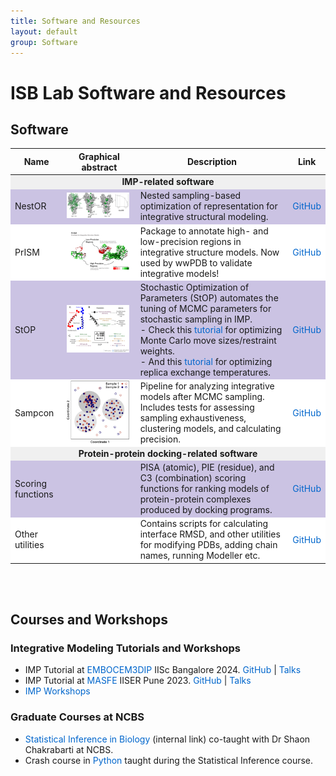 ```yaml
---
title: Software and Resources
layout: default
group: Software
---
```

<h1>ISB Lab Software and Resources</h1>
<div class="container-fluid">

<h2>Software</h2>

<table>
    <thead>
        <tr>
            <th style="text-align: center;">Name</th>
            <th style="text-align: center;">Graphical abstract</th>
            <th style="text-align: center;">Description</th>
            <th style="text-align: center;">Link</th>
        </tr>
    </thead>
    <tbody>
        <!-- IMP-related software section -->
        <tr class="heading-row">
            <td colspan="4" style="text-align: center; font-weight: bold; background-color: #f0f0f0;">IMP-related software</td>
        </tr>
        <tr class="row-light">
            <td>NestOR</td>
            <td><img src="/static/img/software/nestor.png" style="max-width: 100px; height: auto;"></td>
            <td>Nested sampling-based optimization of representation for integrative structural modeling.</td>
            <td><a href="https://github.com/isblab/nestor" class="link">GitHub</a></td>
        </tr>
        <tr class="row-dark">
            <td>PrISM</td>
            <td><img src="/static/img/software/prism.png" style="max-width: 100px; height: auto;"></td>
            <td>Package to annotate high- and low-precision regions in integrative structure models. Now used by wwPDB to validate integrative models!</td>
            <td><a href="https://github.com/isblab/prism" class="link">GitHub</a></td>
        </tr>
        <tr class="row-light">
            <td>StOP</td>
            <td><img src="/static/img/software/stop.png" style="max-width: 100px; height: auto;"></td>
            <td>Stochastic Optimization of Parameters (StOP) automates the tuning of MCMC parameters for stochastic sampling in IMP.<br>
                - Check this <a href="https://github.com/isblab/stop/blob/main/docs/tutorial_basic.md" class="link">tutorial</a> for optimizing Monte Carlo move sizes/restraint weights.<br>
                - And this <a href="https://github.com/isblab/stop/blob/main/docs/tutorial_replica.md" class="link">tutorial</a> for optimizing replica exchange temperatures.
            </td>
            <td><a href="https://github.com/isblab/stop" class="link">GitHub</a></td>
        </tr>
        <tr class="row-dark">
            <td>Sampcon</td>
            <td><img src="/static/img/software/sampcon.png" style="max-width: 100px; height: auto;"></td>
            <td>Pipeline for analyzing integrative models after MCMC sampling. Includes tests for assessing sampling exhaustiveness, clustering models, and calculating precision.</td>
            <td><a href="https://github.com/salilab/imp-sampcon" class="link">GitHub</a></td>
        </tr>
        <!-- Protein-protein docking-related software section -->
        <tr class="heading-row">
            <td colspan="4" style="text-align: center; font-weight: bold; background-color: #f0f0f0;">Protein-protein docking-related software</td>
        </tr>
        <tr class="row-light">
            <td>Scoring functions</td>
            <td></td>
            <td>PISA (atomic), PIE (residue), and C3 (combination) scoring functions for ranking models of protein-protein complexes produced by docking programs.</td>
            <td><a href="https://github.com/isblab/dockingScripts/tree/main/capriScripts/potentials" class="link">GitHub</a></td>
        </tr>
        <tr class="row-dark">
            <td>Other utilities</td>
            <td></td>
            <td>Contains scripts for calculating interface RMSD, and other utilities for modifying PDBs, adding chain names, running Modeller etc.</td>
            <td><a href="https://github.com/isblab/dockingScripts" class="link">GitHub</a></td>
        </tr>
    </tbody>
</table>

<style>
    /* Add styles for alternating row colors */
    .row-light {
        background-color: #CBC3E3; /* Light purple */
    }
    .row-dark {
        background-color: #ffffff; /* White */
    }
    .heading-row {
        background-color: #f0f0f0; /* Light grey for headings */
    }
    .link {
        color: #0066cc; /* Link color */
        text-decoration: none; /* Remove underline from links */
    }
    .logo {
        vertical-align: middle;
    }
</style>



<br><br>

<h2>Courses and Workshops</h2>

<h3>Integrative Modeling Tutorials and Workshops</h3>
<ul>
    <li>
        IMP Tutorial at <a href="https://meetings.embo.org/event/24-cryo-em" class="link">EMBOCEM3DIP</a> IISc Bangalore 2024. 
        <a href="https://github.com/isblab/IMP_Tutorial" class="link">GitHub</a> | 
        <a href="https://drive.google.com/drive/folders/13dUNwgPMZE0mAeyGEdUwgnGz5ybfxs1Z" class="link">Talks</a>
    </li>
    <li>
        IMP Tutorial at <a href="https://sites.google.com/acads.iiserpune.ac.in/masfe/home" class="link">MASFE</a> IISER Pune 2023. 
        <a href="https://github.com/isblab/IMP_Tutorial/tree/masfe2023" class="link">GitHub</a> | 
        <a href="https://drive.google.com/drive/folders/188BHx67a8Wq53nDTanM-vWwX3X9F_OS5" class="link">Talks</a>
    </li>
    <li>
        <a href="https://integrativemodeling.org/talks.html" class="link">IMP Workshops</a>
    </li>
</ul>

<h3>Graduate Courses at NCBS</h3>
<ul>
    <li>
        <a href="http://moodle.ncbs.res.in/course/view.php?id=107" class="link">Statistical Inference in Biology</a> (internal link) co-taught with Dr Shaon Chakrabarti at NCBS.
    </li>
    <li>
        Crash course in <a href="https://github.com/isblab/pycrash" class="link">Python</a> taught during the Statistical Inference course.
    </li>
</ul>
